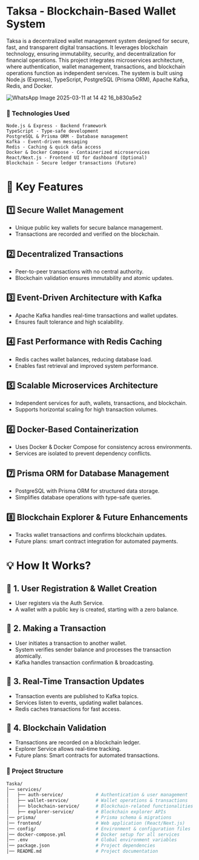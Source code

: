 # Taksa - Blockchain-Based Wallet System

Taksa is a decentralized wallet management system designed for secure, fast, and transparent digital transactions. It leverages blockchain technology, ensuring immutability, security, and decentralization for financial operations.
This project integrates microservices architecture, where authentication, wallet management, transactions, and blockchain operations function as independent services. 
The system is built using Node.js (Express), TypeScript, PostgreSQL (Prisma ORM), Apache Kafka, Redis, and Docker.



![WhatsApp Image 2025-03-11 at 14 42 16_b830a5e2](https://github.com/user-attachments/assets/f2492182-bba0-4b42-9fac-33b415657c39)


### 📜 Technologies Used
    Node.js & Express - Backend framework
    TypeScript - Type-safe development
    PostgreSQL & Prisma ORM - Database management
    Kafka - Event-driven messaging
    Redis - Caching & quick data access
    Docker & Docker Compose - Containerized microservices
    React/Next.js - Frontend UI for dashboard (Optional)
    Blockchain - Secure ledger transactions (Future)

# 🌟 Key Features

## 1️⃣ Secure Wallet Management  
- Unique public key wallets for secure balance management.  
- Transactions are recorded and verified on the blockchain.  

## 2️⃣ Decentralized Transactions  
- Peer-to-peer transactions with no central authority.  
- Blockchain validation ensures immutability and atomic updates.  

## 3️⃣ Event-Driven Architecture with Kafka  
- Apache Kafka handles real-time transactions and wallet updates.  
- Ensures fault tolerance and high scalability.  

## 4️⃣ Fast Performance with Redis Caching  
- Redis caches wallet balances, reducing database load.  
- Enables fast retrieval and improved system performance.  

## 5️⃣ Scalable Microservices Architecture  
- Independent services for auth, wallets, transactions, and blockchain.  
- Supports horizontal scaling for high transaction volumes.  

## 6️⃣ Docker-Based Containerization  
- Uses Docker & Docker Compose for consistency across environments.  
- Services are isolated to prevent dependency conflicts.  

## 7️⃣ Prisma ORM for Database Management  
- PostgreSQL with Prisma ORM for structured data storage.  
- Simplifies database operations with type-safe queries.  

## 8️⃣ Blockchain Explorer & Future Enhancements  
- Tracks wallet transactions and confirms blockchain updates.  
- Future plans: smart contract integration for automated payments.  


# 💡 How It Works?

## 🔹 1. User Registration & Wallet Creation  
- User registers via the Auth Service.  
- A wallet with a public key is created, starting with a zero balance.  

## 🔹 2. Making a Transaction  
- User initiates a transaction to another wallet.  
- System verifies sender balance and processes the transaction atomically.  
- Kafka handles transaction confirmation & broadcasting.  

## 🔹 3. Real-Time Transaction Updates  
- Transaction events are published to Kafka topics.  
- Services listen to events, updating wallet balances.  
- Redis caches transactions for fast access.  

## 🔹 4. Blockchain Validation  
- Transactions are recorded on a blockchain ledger.  
- Explorer Service allows real-time tracking.  
- Future plans: Smart contracts for automated transactions.  


### 📂 Project Structure
```bash
Taska/
│── services/
│   ├── auth-service/            # Authentication & user management
│   ├── wallet-service/          # Wallet operations & transactions
│   ├── blockchain-service/      # Blockchain-related functionalities
│   ├── explorer-service/        # Blockchain explorer APIs
│── prisma/                      # Prisma schema & migrations
│── frontend/                    # Web application (React/Next.js)
│── config/                      # Environment & configuration files
│── docker-compose.yml           # Docker setup for all services
│── .env                         # Global environment variables
│── package.json                 # Project dependencies
│── README.md                    # Project documentation

```


